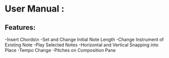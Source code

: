 
# User Manual :

## Features:
  -Insert Chords\n
  -Set and Change Initial Note Length
  -Change Instrument of Existing Note
  -Play Selected Notes
  -Horizontal and Vertical Snapping into Place
  -Tempo Change
  -Pitches on Composition Pane
